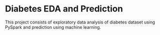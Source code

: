 # Diabetes EDA and Prediction

This project consists of exploratory data analysis of diabetes dataset using PySpark and prediction using machine learning.

